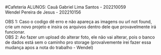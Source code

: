 #Cafeteria
ALUNOS: 
Cauã Gabriel Lima Santos - 202210059   
Wendel Pereira de Jesus - 202210156



OBS 1: Caso o codigo dê erro e não apareça as imagens ou url not found, crie um novo projeto e insira os arquivos dentro dele que provavelmente irá funcionar.       
OBS 2: Ao fazer um upload do alterar foto, ele não vai alterar, pois o banco de dados está sem o caminho pro storage (provalvemente irei fazer essa mudança apos a nota do trabalho - Wendel)
